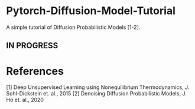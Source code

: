 # Pytorch-Diffusion-Model-Tutorial
A simple tutorial of Diffusion Probabilistic Models [1-2].

## IN PROGRESS



# References
[1] Deep Unsupervised Learning using Nonequilibrium Thermodynamics, J. Sohl-Dickstein et. al., 2015
[2] Denoising Diffusion Probabilistic Models, J. Ho et. al., 2020

